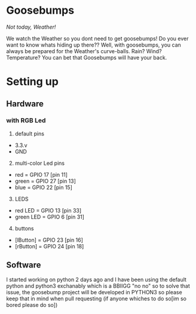 # Goosebumps
_Not today, Weather!_

We watch the Weather so you dont need to get goosebumps!
Do you ever want to know whats hiding up there?? Well, with goosebumps, you can always be prepared for the Weather's curve-balls.
Rain? Wind? Temperature? You can bet that Goosebumps will have your back.


# Setting up

## Hardware
### with RGB Led
1. default pins
- 3.3.v
- GND

2. multi-color Led pins
- red = GPIO 17 [pin 11]
- green = GPIO 27 [pin 13]
- blue = GPIO 22 [pin 15]

3. LEDS
- red LED = GPIO 13 [pin 33]
- green LED = GPIO 6 [pin 31]

4. buttons
- [lButton] = GPIO 23 [pin 16]
- [rButton] = GPIO 24 [pin 18]

## Software
I started working on python 2 days ago and I have been using the default python and python3 exchanably which is a BBIIGG "no no"
so to solve that issue, the goosebump project will be developed in PYTHON3 so please keep that in mind when pull requesting (if anyone whiches to do so[im so bored please do so])

